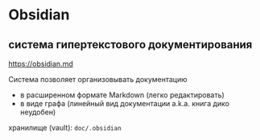 # Obsidian
## система гипертекстового документирования

https://obsidian.md

Система позволяет организовывать документацию
- в расширенном формате Markdown (легко редактировать)
- в виде графа (линейный вид документации a.k.a. книга дико неудобен)

хранилище (vault): `doc/.obsidian`
